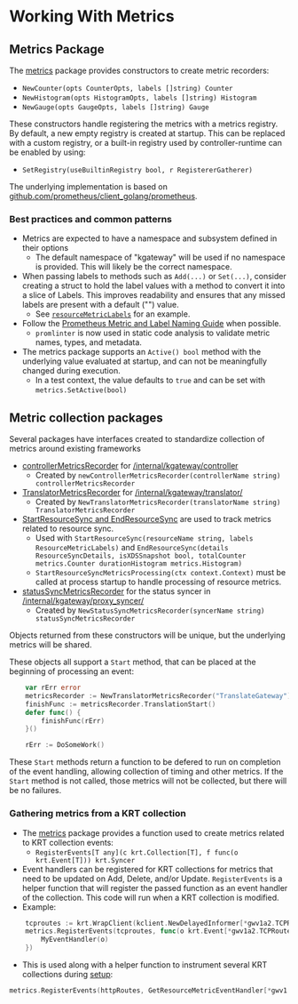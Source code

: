 # Working With Metrics

## Metrics Package
The [metrics](/pkg/metrics/metrics.go) package provides constructors to create metric recorders:
* `NewCounter(opts CounterOpts, labels []string) Counter`
* `NewHistogram(opts HistogramOpts, labels []string) Histogram`
* `NewGauge(opts GaugeOpts, labels []string) Gauge`

These constructors handle registering the metrics with a metrics registry. By default, a new empty registry is created at startup. This can be replaced with a custom registry, or a built-in registry used by controller-runtime can be enabled by using:
* `SetRegistry(useBuiltinRegistry bool, r RegistererGatherer)`

The underlying implementation is based on [github.com/prometheus/client_golang/prometheus](github.com/prometheus/client_golang/prometheus).

### Best practices and common patterns
* Metrics are expected to have a namespace and subsystem defined in their options
  * The default namespace of "kgateway" will be used if no namespace is provided. This will likely be the correct namespace.
* When passing labels to methods such as `Add(...)` or `Set(...)`, consider creating a struct to hold the label values with a method to convert it into a slice of Labels. This improves readability and ensures that any missed labels are present with a default ("") value.
  * See [`resourceMetricLabels`](/internal/kgateway/krtcollections/metrics.go) for an example.
* Follow the [Prometheus Metric and Label Naming Guide](https://prometheus.io/docs/practices/naming/) when possible.
  * `promlinter` is now used in static code analysis to validate metric names, types, and metadata.
* The metrics package supports an `Active() bool` method with the underlying value evaluated at startup, and can not be meaningfully changed during execution.
  * In a test context, the value defaults to `true` and can be set with `metrics.SetActive(bool)`

## Metric collection packages
Several packages have interfaces created to standardize collection of metrics around existing frameworks
* [controllerMetricsRecorder](/internal/kgateway/controller/metrics.go) for [/internal/kgateway/controller](/internal/kgateway/controller/)
  * Created by `newControllerMetricsRecorder(controllerName string) controllerMetricsRecorder `
* [TranslatorMetricsRecorder](/internal/kgateway/translator/metrics/metrics.go) for [/internal/kgateway/translator/](/internal/kgateway/translator/)
  * Created by `NewTranslatorMetricsRecorder(translatorName string) TranslatorMetricsRecorder`
* [StartResourceSync and EndResourceSync](/internal/kgateway/translator/metrics/metrics.go) are used to track metrics related to resource sync.
  * Used with `StartResourceSync(resourceName string, labels ResourceMetricLabels)` and `EndResourceSync(details ResourceSyncDetails, isXDSSnapshot bool, totalCounter metrics.Counter durationHistogram metrics.Histogram)`
  * `StartResourceSyncMetricsProcessing(ctx context.Context)` must be called at process startup to handle processing of resource metrics. 
* [statusSyncMetricsRecorder](/internal/kgateway/proxy_syncer/metrics.go) for the status syncer in [/internal/kgateway/proxy_syncer/](/internal/kgateway/proxy_syncer/)
  * Created by `NewStatusSyncMetricsRecorder(syncerName string) statusSyncMetricsRecorder`

Objects returned from these constructors will be unique, but the underlying metrics will be shared.

These objects all support a `Start` method, that can be placed at the beginning of processing an event:
```go
	var rErr error
	metricsRecorder := NewTranslatorMetricsRecorder("TranslateGateway")
	finishFunc := metricsRecorder.TranslationStart()
	defer func() {
		finishFunc(rErr)
	}()

	rErr := DoSomeWork()
```

These `Start` methods return a function to be defered to run on completion of the event handling, allowing collection of timing and other metrics. If the `Start` method is not called, those metrics will not be collected, but there will be no failures.


### Gathering metrics from a KRT collection
* The [metrics](/pkg/metrics/metrics.go) package provides a function used to create metrics related to KRT collection events:
  * `RegisterEvents[T any](c krt.Collection[T], f func(o krt.Event[T])) krt.Syncer`
* Event handlers can be registered for KRT collections for metrics that need to be updated on Add, Delete, and/or Update. `RegisterEvents` is a helper function that will register the passed function as an event handler of the collection. This code will run when a
KRT collection is modified.
* Example:
```go
	tcproutes := krt.WrapClient(kclient.NewDelayedInformer[*gwv1a2.TCPRoute](istioClient, gvr.TCPRoute, kubetypes.StandardInformer, filter), krtopts.ToOptions("TCPRoute")...)
	metrics.RegisterEvents(tcproutes, func(o krt.Event[*gwv1a2.TCPRoute]) {
		MyEventHandler(o)
	})
```
* This is used along with a helper function to instrument several KRT collections during [setup](internal/kgateway/krtcollections/setup.go):
```go
metrics.RegisterEvents(httpRoutes, GetResourceMetricEventHandler[*gwv1.HTTPRoute]())
```

